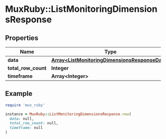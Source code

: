 # MuxRuby::ListMonitoringDimensionsResponse

## Properties

| Name | Type | Description | Notes |
| ---- | ---- | ----------- | ----- |
| **data** | [**Array&lt;ListMonitoringDimensionsResponseData&gt;**](ListMonitoringDimensionsResponseData.md) |  | [optional] |
| **total_row_count** | **Integer** |  | [optional] |
| **timeframe** | **Array&lt;Integer&gt;** |  | [optional] |

## Example

```ruby
require 'mux_ruby'

instance = MuxRuby::ListMonitoringDimensionsResponse.new(
  data: null,
  total_row_count: null,
  timeframe: null
)
```

